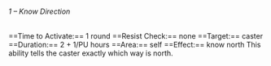 ###### 1 – Know Direction
==Time to Activate:== 1 round
==Resist Check:== none
==Target:== caster
==Duration:== 2 + 1/PU hours
==Area:== self
==Effect:== know north
This ability tells the caster exactly which way is north.
